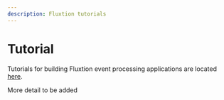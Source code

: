 ```yaml
---
description: Fluxtion tutorials
---
```


# Tutorial

Tutorials for building Fluxtion event processing applications are located [here](https://github.com/v12technology/fluxtion-examples/tree/develop/tutorial). 

More detail to be added

